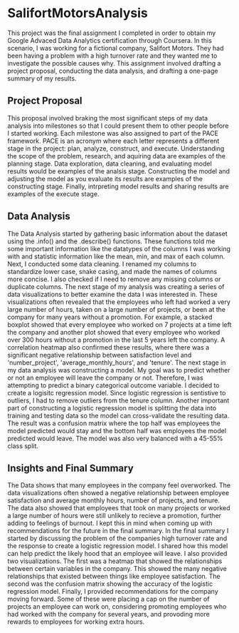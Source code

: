 # SalifortMotorsAnalysis
This project was the final assignment I completed in order to obtain my Google Advaced Data Analytics certification through Coursera. In this scenario, I was working for a fictional company, Salifort Motors. They had been having a problem with a high turnover rate and they wanted me to investigate the possible causes why. This assignment involved drafting a project proposal, conducting the data analysis, and drafting a one-page summary of my results. 

## Project Proposal
This proposal involved braking the most significant steps of my data analysis into milestones so that I could present them to other people before I started working. Each milestone was also assigned to part of the PACE framework. PACE is an acronym where each letter represents a different stage in the project: plan, analyze, construct, and execute. Understanding the scope of the problem, research, and aquiring data are examples of the planning stage. Data exploration, data cleaning, and evaluating model results would be examples of the analsis stage. Constructing the model and adjusting the model as you evaluate its results are examples of the constructing stage. Finally, intrpreting model results and sharing results are examples of the execute stage.   

## Data Analysis
The Data Analysis started by gathering basic information about the dataset using the .info() and the .describe() functions. These functions told me some important information like the datatypes of the columns I was working with and statistic information like the mean, min, and max of each column. Next, I conducted some data cleaning. I renamed my columns to standardize lower case, snake casing, and made the names of columns more concise. I also checked if I need to remove any missing columns or duplicate columns. The next stage of my analysis was creating a series of data visualizations to better examine the data I was interested in. These visualizations often revealed that the employees who left had worked a very large number of hours, taken on a large number of projects, or been at the company for many years without a promotion. For example, a stacked boxplot showed that every employee who worked on 7 projects at a time left the company and another plot showed that every employee who worked over 300 hours without a promotion in the last 5 years left the company. A correlation heatmap also confirmed these results, where there was a significant negative relationship between satisfaction level and 'number_project', 'average_monthly_hours', and 'tenure'. The next stage in my data analysis was constructing a model. My goal was to predict whether or not an employee will leave the company or not. Therefore, I was attempting to predict a binary categorical outcome variable. I decided to create a logisitc regression model. Since logistic regression is sentistive to outliers, I had to remove outliers from the tenure column. Another important part of constructing a logistic regression model is splitting the data into training and testing data so the model can cross-validate the resulting data. The result was a confusion matrix where the top half was employees the model predicted would stay and the bottom half was employees the model predicted would leave. The model was also very balanced with a 45-55% class split. 

## Insights and Final Summary
The Data shows that many employees in the company feel overworked. The data visualizations often showed a negative relationship between employee satisfaction and average monthly hours, number of projects, and tenure. The data also showed that employees that took on many projects or worked a large number of hours were still unlikely to recieve a promotion, further adding to feelings of burnout. I kept this in mind when coming up with recommendations for the future in the final summary. In the final summary I started by discussing the problem of the companies high turnover rate and the response to create a logistic regression model. I shared how this model can help predict the likely hood that an employee will leave. I also provided two visualizations. The first was a heatmap that showed the relationships between certain variables in the company. This showed the many negative relationships that existed between things like employee satisfaction. The second was the confusion matrix showing the accuracy of the logistic regression model. Finally, I provided recommendations for the company moving forward. Some of these were placing a cap on the number of projects an employee can work on, considering promoting employees who had worked with the company for several years, and provoding more rewards to employees for working extra hours. 
